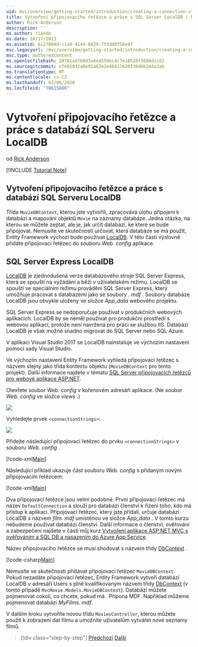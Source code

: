 ```yaml
---
uid: mvc/overview/getting-started/introduction/creating-a-connection-string
title: Vytvoření připojovacího řetězce a práce s SQL Server LocalDB | Microsoft Docs
author: Rick-Anderson
description: ''
ms.author: riande
ms.date: 10/17/2013
ms.assetid: 6127804d-c1a9-414d-8429-7f3dd0f56e97
msc.legacyurl: /mvc/overview/getting-started/introduction/creating-a-connection-string
msc.type: authoredcontent
ms.openlocfilehash: 20781ad760d3a0e4559ec4c7e18528f3686dcc02
ms.sourcegitcommit: e7e91932a6e91a63e2e46417626f39d6b244a3ab
ms.translationtype: MT
ms.contentlocale: cs-CZ
ms.lasthandoff: 03/06/2020
ms.locfileid: "78615666"
---
```

# <a name="creating-a-connection-string-and-working-with-sql-server-localdb"></a>Vytvoření připojovacího řetězce a práce s databází SQL Serveru LocalDB

od [Rick Anderson](https://twitter.com/RickAndMSFT)

[!INCLUDE [Tutorial Note](index.md)]

## <a name="creating-a-connection-string-and-working-with-sql-server-localdb"></a>Vytvoření připojovacího řetězce a práce s databází SQL Serveru LocalDB

Třída `MovieDBContext`, kterou jste vytvořili, zpracovává úlohu připojení k databázi a mapování objektů `Movie` na záznamy databáze. Jedna otázka, na kterou se můžete zeptat, ale je, jak určit databázi, ke které se bude připojovat. Nemusíte ve skutečnosti určovat, která databáze se má použít, Entity Framework výchozí bude používat [LocalDB](https://docs.microsoft.com/sql/database-engine/configure-windows/sql-server-2016-express-localdb). V této části výslovně přidáte připojovací řetězec do souboru *Web. config* aplikace.

## <a name="sql-server-express-localdb"></a>SQL Server Express LocalDB

[LocalDB](https://docs.microsoft.com/sql/database-engine/configure-windows/sql-server-2016-express-localdb) je zjednodušená verze databázového stroje SQL Server Express, která se spouští na vyžádání a běží v uživatelském režimu. LocalDB se spouští ve speciálním režimu provádění SQL Server Express, který umožňuje pracovat s databázemi jako se soubory *. mdf* . Soubory databáze LocalDB jsou obvykle uloženy ve složce *App\_data* webového projektu.

SQL Server Express se nedoporučuje používat v produkčních webových aplikacích. LocalDB by se neměl používat pro produkční prostředí s webovou aplikací, protože není navržená pro práci se službou IIS. Databázi LocalDB je však možné snadno migrovat do SQL Server nebo SQL Azure.

V aplikaci Visual Studio 2017 se LocalDB nainstaluje ve výchozím nastavení pomocí sady Visual Studio.

Ve výchozím nastavení Entity Framework vyhledá připojovací řetězec s názvem stejný jako třída kontextu objektu (`MovieDBContext` pro tento projekt). Další informace najdete v tématu [SQL Server připojovacích řetězců pro webové aplikace ASP.NET](https://msdn.microsoft.com/library/jj653752.aspx).

Otevřete soubor *Web. config* v kořenovém adresáři aplikace. (Ne soubor *Web. config* ve složce *views* .)

![](creating-a-connection-string/_static/image1.png)

Vyhledejte prvek `<connectionStrings>`:

![](creating-a-connection-string/_static/image2.png)

Přidejte následující připojovací řetězec do prvku `<connectionStrings>` v souboru *Web. config* .

[!code-xml[Main](creating-a-connection-string/samples/sample1.xml)]

Následující příklad ukazuje část souboru *Web. config* s přidaným novým připojovacím řetězcem:

[!code-xml[Main](creating-a-connection-string/samples/sample2.xml)]

Dva připojovací řetězce jsou velmi podobné. První připojovací řetězec má název `DefaultConnection` a slouží pro databázi členství k řízení toho, kdo má přístup k aplikaci. Připojovací řetězec, který jste přidali, určuje databázi LocalDB s názvem *film. mdf* umístěnou ve složce *App\_data* . V tomto kurzu nebudeme používat databázi členství. Další informace o členství, ověřování a zabezpečení najdete v části můj kurz [Vytvoření aplikace ASP.NET MVC s ověřováním a SQL DB a nasazením do Azure App Service](https://docs.microsoft.com/aspnet/core/security/authorization/secure-data).

Název připojovacího řetězce se musí shodovat s názvem třídy [DbContext](https://msdn.microsoft.com/library/system.data.entity.dbcontext(v=vs.103).aspx) .

[!code-csharp[Main](creating-a-connection-string/samples/sample3.cs?highlight=15)]

Nemusíte ve skutečnosti přidávat připojovací řetězec `MovieDBContext`. Pokud nezadáte připojovací řetězec, Entity Framework vytvoří databázi LocalDB v adresáři Users s plně kvalifikovaným názvem třídy [DbContext](https://msdn.microsoft.com/library/system.data.entity.dbcontext(v=vs.103).aspx) (v tomto případě `MvcMovie.Models.MovieDBContext`). Databázi můžete pojmenovat cokoli, co chcete, pokud má *.* Přípona MDF. Například můžeme pojmenovat databázi *MyFilms. mdf*.

V dalším kroku vytvoříte novou třídu `MoviesController`, kterou můžete použít k zobrazení dat filmu a umožníte uživatelům vytvářet nové seznamy filmů.

> [!div class="step-by-step"]
> [Předchozí](adding-a-model.md)
> [Další](accessing-your-models-data-from-a-controller.md)
